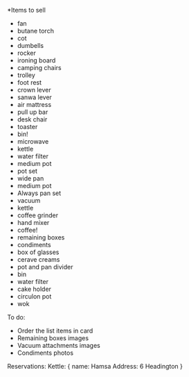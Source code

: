 \*Items to sell

- fan
- butane torch
- cot
- dumbells
- rocker
- ironing board
- camping chairs
- trolley
- foot rest
- crown lever
- sanwa lever
- air mattress
- pull up bar
- desk chair
- toaster
- bin!
- microwave
- kettle
- water filter
- medium pot
- pot set
- wide pan
- medium pot
- Always pan set
- vacuum
- kettle
- coffee grinder
- hand mixer
- coffee!
- remaining boxes
- condiments
- box of glasses
- cerave creams
- pot and pan divider
- bin
- water filter
- cake holder
- circulon pot
- wok

To do:

- Order the list items in card
- Remaining boxes images
- Vacuum attachments images
- Condiments photos

Reservations:
Kettle:
{
name: Hamsa
Address: 6 Headington
}
